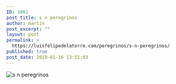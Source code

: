 ```yaml
---
ID: 1061
post_title: s n peregrinos
author: martin
post_excerpt: ""
layout: post
permalink: >
  https://luisfelipedelatorre.com/peregrinos/s-n-peregrinos/
published: true
post_date: 2019-01-16 13:51:03
---
```

<p><img src="https://luisfelipedelatorre.com/wp-content/uploads/2019/01/s-n-peregrinos.jpg" alt="s n peregrinos"/></p>